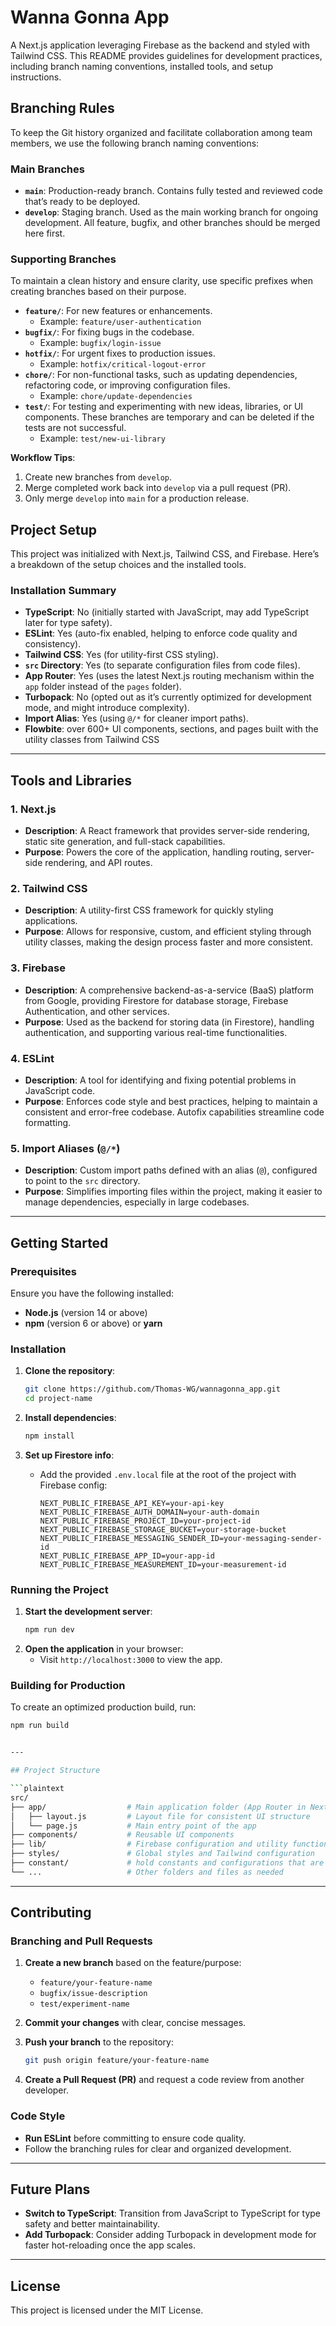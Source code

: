 
# Wanna Gonna App

A Next.js application leveraging Firebase as the backend and styled with Tailwind CSS. This README provides guidelines for development practices, including branch naming conventions, installed tools, and setup instructions.

## Branching Rules

To keep the Git history organized and facilitate collaboration among team members, we use the following branch naming conventions:

### Main Branches

- **`main`**: Production-ready branch. Contains fully tested and reviewed code that’s ready to be deployed.
- **`develop`**: Staging branch. Used as the main working branch for ongoing development. All feature, bugfix, and other branches should be merged here first.

### Supporting Branches

To maintain a clean history and ensure clarity, use specific prefixes when creating branches based on their purpose.

- **`feature/`**: For new features or enhancements.
  - Example: `feature/user-authentication`
- **`bugfix/`**: For fixing bugs in the codebase.
  - Example: `bugfix/login-issue`
- **`hotfix/`**: For urgent fixes to production issues.
  - Example: `hotfix/critical-logout-error`
- **`chore/`**: For non-functional tasks, such as updating dependencies, refactoring code, or improving configuration files.
  - Example: `chore/update-dependencies`
- **`test/`**: For testing and experimenting with new ideas, libraries, or UI components. These branches are temporary and can be deleted if the tests are not successful.
  - Example: `test/new-ui-library`

**Workflow Tips**:
1. Create new branches from `develop`.
2. Merge completed work back into `develop` via a pull request (PR).
3. Only merge `develop` into `main` for a production release.

## Project Setup

This project was initialized with Next.js, Tailwind CSS, and Firebase. Here’s a breakdown of the setup choices and the installed tools.

### Installation Summary

- **TypeScript**: No (initially started with JavaScript, may add TypeScript later for type safety).
- **ESLint**: Yes (auto-fix enabled, helping to enforce code quality and consistency).
- **Tailwind CSS**: Yes (for utility-first CSS styling).
- **`src` Directory**: Yes (to separate configuration files from code files).
- **App Router**: Yes (uses the latest Next.js routing mechanism within the `app` folder instead of the `pages` folder).
- **Turbopack**: No (opted out as it’s currently optimized for development mode, and might introduce complexity).
- **Import Alias**: Yes (using `@/*` for cleaner import paths).
- **Flowbite**: over 600+ UI components, sections, and pages built with the utility classes from Tailwind CSS

---

## Tools and Libraries

### 1. **Next.js**
   - **Description**: A React framework that provides server-side rendering, static site generation, and full-stack capabilities.
   - **Purpose**: Powers the core of the application, handling routing, server-side rendering, and API routes.

### 2. **Tailwind CSS**
   - **Description**: A utility-first CSS framework for quickly styling applications.
   - **Purpose**: Allows for responsive, custom, and efficient styling through utility classes, making the design process faster and more consistent.

### 3. **Firebase**
   - **Description**: A comprehensive backend-as-a-service (BaaS) platform from Google, providing Firestore for database storage, Firebase Authentication, and other services.
   - **Purpose**: Used as the backend for storing data (in Firestore), handling authentication, and supporting various real-time functionalities.

### 4. **ESLint**
   - **Description**: A tool for identifying and fixing potential problems in JavaScript code.
   - **Purpose**: Enforces code style and best practices, helping to maintain a consistent and error-free codebase. Autofix capabilities streamline code formatting.

### 5. **Import Aliases (`@/*`)**
   - **Description**: Custom import paths defined with an alias (`@`), configured to point to the `src` directory.
   - **Purpose**: Simplifies importing files within the project, making it easier to manage dependencies, especially in large codebases.

---

## Getting Started

### Prerequisites

Ensure you have the following installed:
- **Node.js** (version 14 or above)
- **npm** (version 6 or above) or **yarn**

### Installation

1. **Clone the repository**:
   ```bash
   git clone https://github.com/Thomas-WG/wannagonna_app.git
   cd project-name
   ```

2. **Install dependencies**:
   ```bash
   npm install
   

3. **Set up Firestore info**:
   - Add the provided `.env.local` file at the root of the project with Firebase config:
     ```plaintext
     NEXT_PUBLIC_FIREBASE_API_KEY=your-api-key
     NEXT_PUBLIC_FIREBASE_AUTH_DOMAIN=your-auth-domain
     NEXT_PUBLIC_FIREBASE_PROJECT_ID=your-project-id
     NEXT_PUBLIC_FIREBASE_STORAGE_BUCKET=your-storage-bucket
     NEXT_PUBLIC_FIREBASE_MESSAGING_SENDER_ID=your-messaging-sender-id
     NEXT_PUBLIC_FIREBASE_APP_ID=your-app-id
     NEXT_PUBLIC_FIREBASE_MEASUREMENT_ID=your-measurement-id
     ```

### Running the Project

1. **Start the development server**:
   ```bash
   npm run dev


2. **Open the application** in your browser:
   - Visit `http://localhost:3000` to view the app.

### Building for Production

To create an optimized production build, run:

   ```bash
   npm run build


---

## Project Structure

```plaintext
src/
├── app/                  # Main application folder (App Router in Next.js 13)
│   ├── layout.js         # Layout file for consistent UI structure
│   └── page.js           # Main entry point of the app
├── components/           # Reusable UI components
├── lib/                  # Firebase configuration and utility functions
├── styles/               # Global styles and Tailwind configuration
├── constant/             # hold constants and configurations that are used throughout the app
└── ...                   # Other folders and files as needed
```

---

## Contributing

### Branching and Pull Requests

1. **Create a new branch** based on the feature/purpose:
   - `feature/your-feature-name`
   - `bugfix/issue-description`
   - `test/experiment-name`

2. **Commit your changes** with clear, concise messages.

3. **Push your branch** to the repository:
   ```bash
   git push origin feature/your-feature-name
   ```

4. **Create a Pull Request (PR)** and request a code review from another developer.

### Code Style

- **Run ESLint** before committing to ensure code quality.
- Follow the branching rules for clear and organized development.

---

## Future Plans

- **Switch to TypeScript**: Transition from JavaScript to TypeScript for type safety and better maintainability.
- **Add Turbopack**: Consider adding Turbopack in development mode for faster hot-reloading once the app scales.

---

## License

This project is licensed under the MIT License.

